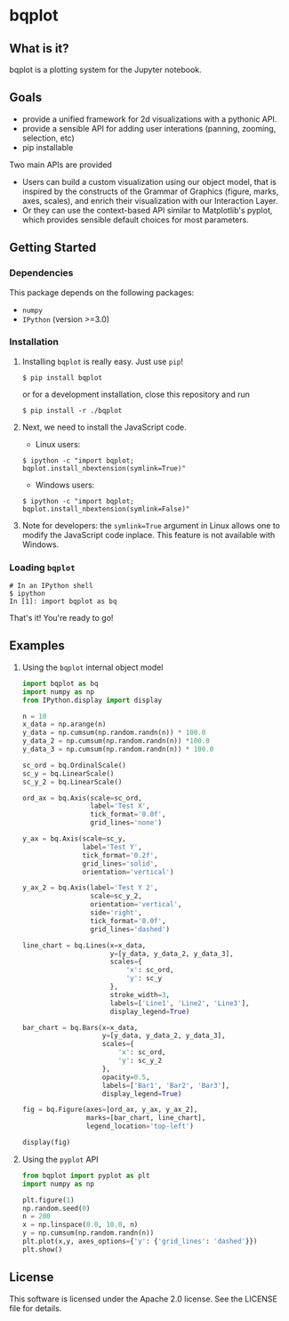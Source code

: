 bqplot
======

What is it?
-----------

bqplot is a plotting system for the Jupyter notebook.

Goals
-----

-   provide a unified framework for 2d visualizations with a pythonic API.
-   provide a sensible API for adding user interations (panning, zooming, selection, etc)
-   pip installable

Two main APIs are provided

- Users can build a custom visualization using our object model, that is inspired by
  the constructs of the Grammar of Graphics (figure, marks, axes, scales), and enrich their
  visualization with our Interaction Layer.
- Or they can use the context-based API similar to Matplotlib's pyplot, which provides
  sensible default choices for most parameters.

Getting Started
---------------

### Dependencies

This package depends on the following packages:

-   `numpy`
-   `IPython` (version >=3.0)

### Installation

1. Installing `bqplot` is really easy. Just use `pip`!

    ```
    $ pip install bqplot
    ```

    or for a development installation, close this repository and run

    ```
    $ pip install -r ./bqplot
    ```

2. Next, we need to install the JavaScript code.

    - Linux users:

    ```
    $ ipython -c "import bqplot; bqplot.install_nbextension(symlink=True)"
    ```

    - Windows users:

    ```
    $ ipython -c "import bqplot; bqplot.install_nbextension(symlink=False)"
    ```

3. Note for developers: the `symlink=True` argument in Linux allows one to
   modify the JavaScript code inplace. This feature is not available with Windows.


### Loading `bqplot`
    # In an IPython shell
    $ ipython
    In [1]: import bqplot as bq

That's it! You're ready to go!

Examples
--------

1. Using the `bqplot` internal object model


    ```python
    import bqplot as bq
    import numpy as np
    from IPython.display import display

    n = 10
    x_data = np.arange(n)
    y_data = np.cumsum(np.random.randn(n)) * 100.0
    y_data_2 = np.cumsum(np.random.randn(n)) *100.0
    y_data_3 = np.cumsum(np.random.randn(n)) * 100.0

    sc_ord = bq.OrdinalScale()
    sc_y = bq.LinearScale()
    sc_y_2 = bq.LinearScale()

    ord_ax = bq.Axis(scale=sc_ord,
                     label='Test X',
                     tick_format='0.0f',
                     grid_lines='none')

    y_ax = bq.Axis(scale=sc_y,
                   label='Test Y',
                   tick_format='0.2f',
                   grid_lines='solid',
                   orientation='vertical')

    y_ax_2 = bq.Axis(label='Test Y 2',
                     scale=sc_y_2,
                     orientation='vertical',
                     side='right',
                     tick_format='0.0f',
                     grid_lines='dashed')

    line_chart = bq.Lines(x=x_data,
                          y=[y_data, y_data_2, y_data_3],
                          scales={
                              'x': sc_ord,
                              'y': sc_y
                          },
                          stroke_width=3,
                          labels=['Line1', 'Line2', 'Line3'],
                          display_legend=True)

    bar_chart = bq.Bars(x=x_data,
                        y=[y_data, y_data_2, y_data_3],
                        scales={
                            'x': sc_ord,
                            'y': sc_y_2
                        },
                        opacity=0.5,
                        labels=['Bar1', 'Bar2', 'Bar3'],
                        display_legend=True)

    fig = bq.Figure(axes=[ord_ax, y_ax, y_ax_2],
                    marks=[bar_chart, line_chart],
                    legend_location='top-left')

    display(fig)
    ```

2. Using the `pyplot` API

    ```python
    from bqplot import pyplot as plt
    import numpy as np

    plt.figure(1)
    np.random.seed(0)
    n = 200
    x = np.linspace(0.0, 10.0, n)
    y = np.cumsum(np.random.randn(n))
    plt.plot(x,y, axes_options={'y': {'grid_lines': 'dashed'}})
    plt.show()
    ```

License
-------

This software is licensed under the Apache 2.0 license.  See the LICENSE file
for details.

